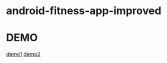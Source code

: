# android-fitness-app-improved

# DEMO

[demo1](https://user-images.githubusercontent.com/58876071/180218746-526a0459-7d15-4ef2-9a9b-1f32fb8d9bc3.webm)
[demo2](https://user-images.githubusercontent.com/58876071/180218752-50b2ee08-6a78-4557-b3bd-ac06ce63404e.webm)
